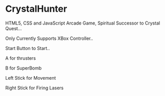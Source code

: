 # CrystalHunter
HTML5, CSS and JavaScript Arcade Game, Spiritual Successor to Crystal Quest...

Only Currently Supports XBox Controller..

Start Button to Start..

A for thrusters

B for SuperBomb

Left Stick for Movement

Right Stick for Firing Lasers

